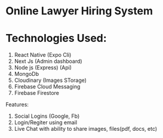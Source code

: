 # Online Lawyer Hiring System

# Technologies Used:
1) React Native (Expo Cli)
2) Next Js (Admin dashboard)
3) Node js (Express) (Api)
4) MongoDb
5) Cloudinary (Images STorage)
6) Firebase Cloud Messaging
7) Firebase Firestore

Features:
1) Social Logins (Google, Fb)
3) Login/Regiter using email
4) Live Chat with ability to share images, files(pdf, docs, etc)
